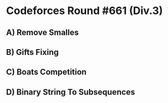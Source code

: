 # Codeforces Round #661 (Div.3)

## A) Remove Smalles

## B) Gifts Fixing

## C) Boats Competition

## D) Binary String To Subsequences